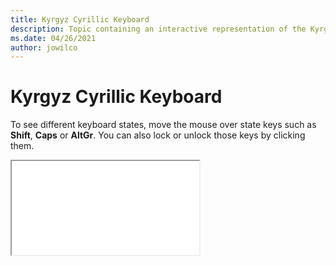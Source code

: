 ```yaml
--- 
title: Kyrgyz Cyrillic Keyboard 
description: Topic containing an interactive representation of the Kyrgyz Cyrillic Keyboard 
ms.date: 04/26/2021 
author: jowilco 
--- 
```

 
# Kyrgyz Cyrillic Keyboard 
 
To see different keyboard states, move the mouse over state keys such as **Shift**, **Caps** or **AltGr**. You can also lock or unlock those keys by clicking them. 
 
<iframe src="kbdkyr.html"></iframe> 
